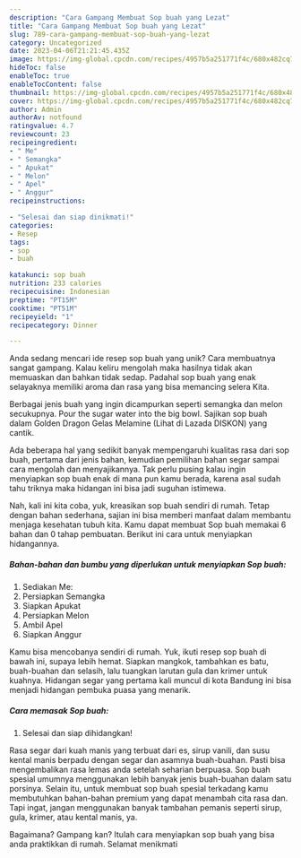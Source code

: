 ```yaml
---
description: "Cara Gampang Membuat Sop buah yang Lezat"
title: "Cara Gampang Membuat Sop buah yang Lezat"
slug: 789-cara-gampang-membuat-sop-buah-yang-lezat
category: Uncategorized
date: 2023-04-06T21:21:45.435Z
image: https://img-global.cpcdn.com/recipes/4957b5a251771f4c/680x482cq70/sop-buah-foto-resep-utama.jpg
hideToc: false
enableToc: true
enableTocContent: false
thumbnail: https://img-global.cpcdn.com/recipes/4957b5a251771f4c/680x482cq70/sop-buah-foto-resep-utama.jpg
cover: https://img-global.cpcdn.com/recipes/4957b5a251771f4c/680x482cq70/sop-buah-foto-resep-utama.jpg
author: Admin
authorAv: notfound
ratingvalue: 4.7
reviewcount: 23
recipeingredient:
- " Me"
- " Semangka"
- " Apukat"
- " Melon"
- " Apel"
- " Anggur"
recipeinstructions:

- "Selesai dan siap dinikmati!"
categories:
- Resep
tags:
- sop
- buah

katakunci: sop buah 
nutrition: 233 calories
recipecuisine: Indonesian
preptime: "PT15M"
cooktime: "PT51M"
recipeyield: "1"
recipecategory: Dinner

---
```





Anda sedang mencari ide resep sop buah yang unik? Cara membuatnya sangat gampang. Kalau keliru mengolah maka hasilnya tidak akan memuaskan dan bahkan tidak sedap. Padahal sop buah yang enak selayaknya memiliki aroma dan rasa yang bisa memancing selera Kita.





Berbagai jenis buah yang ingin dicampurkan seperti semangka dan melon secukupnya. Pour the sugar water into the big bowl. Sajikan sop buah dalam Golden Dragon Gelas Melamine (Lihat di Lazada DISKON) yang cantik.

Ada beberapa hal yang sedikit banyak mempengaruhi kualitas rasa dari sop buah, pertama dari jenis bahan, kemudian pemilihan bahan segar sampai cara mengolah dan menyajikannya. Tak perlu pusing kalau ingin menyiapkan sop buah enak di mana pun kamu berada, karena asal sudah tahu triknya maka hidangan ini bisa jadi suguhan istimewa.






Nah, kali ini kita coba, yuk, kreasikan sop buah sendiri di rumah. Tetap dengan bahan sederhana, sajian ini bisa memberi manfaat dalam membantu menjaga kesehatan tubuh kita. Kamu dapat membuat Sop buah memakai 6 bahan dan 0 tahap pembuatan. Berikut ini cara untuk menyiapkan hidangannya.

<!--inarticleads1-->

##### Bahan-bahan dan bumbu yang diperlukan untuk menyiapkan Sop buah:

1. Sediakan  Me:
1. Persiapkan  Semangka
1. Siapkan  Apukat
1. Persiapkan  Melon
1. Ambil  Apel
1. Siapkan  Anggur


Kamu bisa mencobanya sendiri di rumah. Yuk, ikuti resep sop buah di bawah ini, supaya lebih hemat. Siapkan mangkok, tambahkan es batu, buah-buahan dan selasih, lalu tuangkan larutan gula dan krimer untuk kuahnya. Hidangan segar yang pertama kali muncul di kota Bandung ini bisa menjadi hidangan pembuka puasa yang menarik. 

<!--inarticleads2-->

##### Cara memasak Sop buah:


1. Selesai dan siap dihidangkan!

Rasa segar dari kuah manis yang terbuat dari es, sirup vanili, dan susu kental manis berpadu dengan segar dan asamnya buah-buahan. Pasti bisa mengembalikan rasa lemas anda setelah seharian berpuasa. Sop buah spesial umumnya menggunakan lebih banyak jenis buah-buahan dalam satu porsinya. Selain itu, untuk membuat sop buah spesial terkadang kamu membutuhkan bahan-bahan premium yang dapat menambah cita rasa dan. Tapi ingat, jangan menggunakan banyak tambahan pemanis seperti sirup, gula, krimer, atau kental manis, ya. 

Bagaimana? Gampang kan? Itulah cara menyiapkan sop buah yang bisa anda praktikkan di rumah. Selamat menikmati
